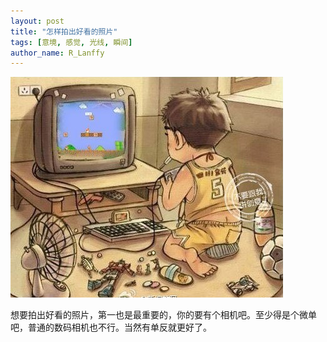 ```yaml
---
layout: post
title: "怎样拍出好看的照片"
tags: [意境, 感觉, 光线, 瞬间]
author_name: R_Lanffy
---
```


![](/images/posts/2013-10-28/first.jpg)

想要拍出好看的照片，第一也是最重要的，你的要有个相机吧。至少得是个微单吧，普通的数码相机也不行。当然有单反就更好了。